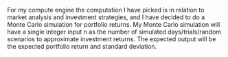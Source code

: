 For my compute engine the computation I have picked is in relation to market analysis and investment strategies, and I have decided to do a Monte Carlo simulation for portfolio returns.  My Monte Carlo simulation will have a single integer input n as the number of simulated days/trials/random scenarios to approximate investment returns.  The expected output will be the expected portfolio return and standard deviation.
